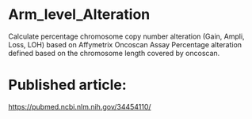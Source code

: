 # Arm_level_Alteration
Calculate percentage chromosome copy number alteration (Gain, Ampli, Loss, LOH) based on Affymetrix Oncoscan Assay Percentage alteration defined based on the chromosome length covered by oncoscan.

# Published article:
https://pubmed.ncbi.nlm.nih.gov/34454110/
